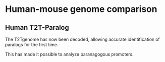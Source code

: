 # Human-mouse genome comparison

## Human T2T-Paralog

The T2Tgenome has now been decoded, allowing accurate identification of paralogs for the first time.

This has made it possible to analyze paranagogous promoters.
